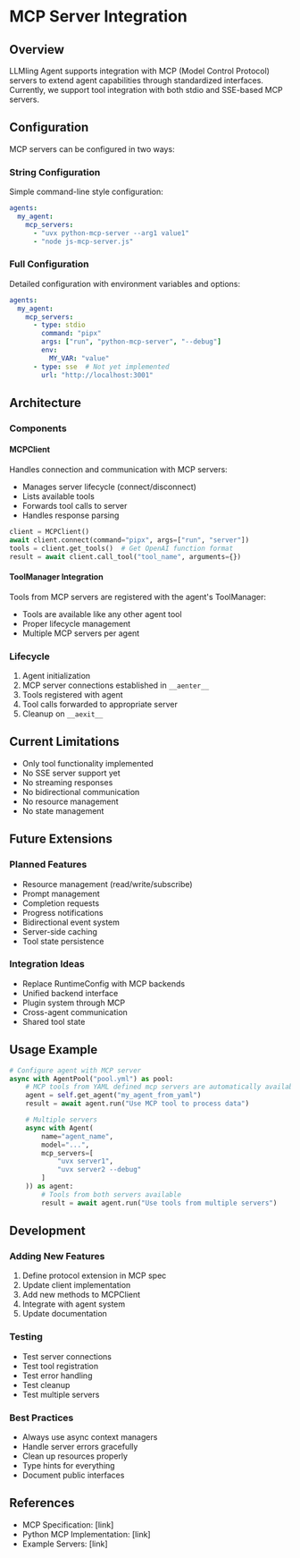 # MCP Server Integration

## Overview
LLMling Agent supports integration with MCP (Model Control Protocol) servers to extend agent capabilities through standardized interfaces. Currently, we support tool integration with both stdio and SSE-based MCP servers.

## Configuration

MCP servers can be configured in two ways:

### String Configuration
Simple command-line style configuration:
```yaml
agents:
  my_agent:
    mcp_servers:
      - "uvx python-mcp-server --arg1 value1"
      - "node js-mcp-server.js"
```

### Full Configuration
Detailed configuration with environment variables and options:
```yaml
agents:
  my_agent:
    mcp_servers:
      - type: stdio
        command: "pipx"
        args: ["run", "python-mcp-server", "--debug"]
        env:
          MY_VAR: "value"
      - type: sse  # Not yet implemented
        url: "http://localhost:3001"
```

## Architecture

### Components

#### MCPClient
Handles connection and communication with MCP servers:

- Manages server lifecycle (connect/disconnect)
- Lists available tools
- Forwards tool calls to server
- Handles response parsing

```python
client = MCPClient()
await client.connect(command="pipx", args=["run", "server"])
tools = client.get_tools()  # Get OpenAI function format
result = await client.call_tool("tool_name", arguments={})
```

#### ToolManager Integration
Tools from MCP servers are registered with the agent's ToolManager:

- Tools are available like any other agent tool
- Proper lifecycle management
- Multiple MCP servers per agent

### Lifecycle

1. Agent initialization
2. MCP server connections established in `__aenter__`
3. Tools registered with agent
4. Tool calls forwarded to appropriate server
5. Cleanup on `__aexit__`

## Current Limitations

- Only tool functionality implemented
- No SSE server support yet
- No streaming responses
- No bidirectional communication
- No resource management
- No state management

## Future Extensions

### Planned Features
- Resource management (read/write/subscribe)
- Prompt management
- Completion requests
- Progress notifications
- Bidirectional event system
- Server-side caching
- Tool state persistence

### Integration Ideas
- Replace RuntimeConfig with MCP backends
- Unified backend interface
- Plugin system through MCP
- Cross-agent communication
- Shared tool state

## Usage Example

```python
# Configure agent with MCP server
async with AgentPool("pool.yml") as pool:
    # MCP tools from YAML defined mcp servers are automatically available
    agent = self.get_agent("my_agent_from_yaml")
    result = await agent.run("Use MCP tool to process data")

    # Multiple servers
    async with Agent(
        name="agent_name",
        model="...",
        mcp_servers=[
            "uvx server1",
            "uvx server2 --debug"
        ]
    )) as agent:
        # Tools from both servers available
        result = await agent.run("Use tools from multiple servers")
```

## Development

### Adding New Features
1. Define protocol extension in MCP spec
2. Update client implementation
3. Add new methods to MCPClient
4. Integrate with agent system
5. Update documentation

### Testing
- Test server connections
- Test tool registration
- Test error handling
- Test cleanup
- Test multiple servers

### Best Practices
- Always use async context managers
- Handle server errors gracefully
- Clean up resources properly
- Type hints for everything
- Document public interfaces

## References
- MCP Specification: [link]
- Python MCP Implementation: [link]
- Example Servers: [link]
